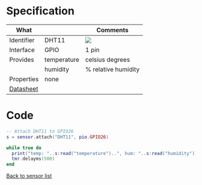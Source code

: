 # Specification

| What         |             | Comments                   |
|--------------|-------------|----------------------------|
| Identifier   | DHT11       | ![](http://git.whitecatboard.org/dht11.jpg)                            |
| Interface    | GPIO        | 1 pin                      |
| Provides     | temperature | celsius degrees            |
|              | humidity    | % relative humidity        |
| Properties   | none        |                            |
| [Datasheet](http://www.micropik.com/PDF/dht11.pdf)    |             |                           |


# Code

```lua
-- Attach DHT11 to GPIO26
s = sensor.attach("DHT11", pio.GPIO26)

while true do
  print("temp: "..s:read("temperature")..", hum: "..s:read("humidity"))
  tmr.delayms(500)
end
```

[Back to sensor list](./Sensor-module#supported-sensors)
